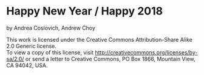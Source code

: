 # Happy New Year / Happy 2018
by Andrea Coslovich, Andrew Choy  
  
This work is licensed under the Creative Commons Attribution-Share Alike 2.0 Generic license.  
To view a copy of this license, visit http://creativecommons.org/licenses/by-sa/2.0/ or send a letter to Creative Commons, PO Box 1866, Mountain View, CA 94042, USA.
